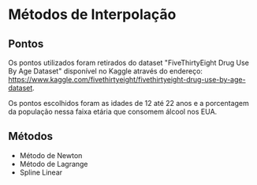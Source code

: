 # Métodos de Interpolação 

## Pontos 

Os pontos utilizados foram retirados do dataset "FiveThirtyEight Drug Use By Age Dataset" disponível no Kaggle através do endereço: https://www.kaggle.com/fivethirtyeight/fivethirtyeight-drug-use-by-age-dataset.

Os pontos escolhidos foram as idades de 12 até 22 anos e a porcentagem da população nessa faixa etária que consomem álcool nos EUA.

## Métodos 

*  Método de Newton
*  Método de Lagrange
*  Spline Linear




